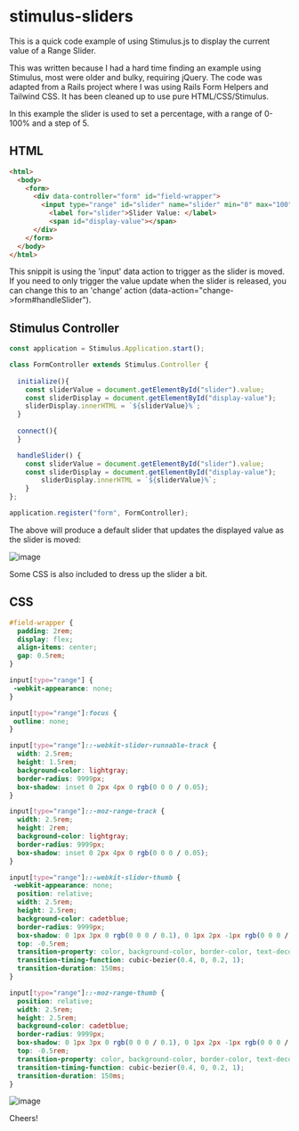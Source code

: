 # stimulus-sliders

This is a quick code example of using Stimulus.js to display the current value of a Range Slider.

This was written because I had a hard time finding an example using Stimulus, most were older and bulky, requiring jQuery. The code was adapted from a Rails project where I was using Rails Form Helpers and Tailwind CSS. It has been cleaned up to use pure HTML/CSS/Stimulus.

In this example the slider is used to set a percentage, with a range of 0-100% and a step of 5.

## HTML

```html
<html>
  <body>
    <form>
      <div data-controller="form" id="field-wrapper">
        <input type="range" id="slider" name="slider" min="0" max="100" step="5" data-action="input->form#handleSlider">
          <label for="slider">Slider Value: </label>
          <span id="display-value"></span>
      </div>
    </form>
  </body>
</html>
```

This snippit is using the 'input' data action to trigger as the slider is moved. If you need to only trigger the value update when the slider is released, you can change this to an 'change' action (data-action="change->form#handleSlider").

## Stimulus Controller

```javascript
const application = Stimulus.Application.start();

class FormController extends Stimulus.Controller {
  
  initialize(){
    const sliderValue = document.getElementById("slider").value;
    const sliderDisplay = document.getElementById("display-value");
    sliderDisplay.innerHTML = `${sliderValue}%`;
  }
  
  connect(){
  }

  handleSlider() {
    const sliderValue = document.getElementById("slider").value;
    const sliderDisplay = document.getElementById("display-value");
        sliderDisplay.innerHTML = `${sliderValue}%`;
    }
};

application.register("form", FormController);
```

The above will produce a default slider that updates the displayed value as the slider is moved:

![image](https://user-images.githubusercontent.com/61164345/174849358-4c0524a5-493f-4f0c-bdad-141c689729cc.png)

Some CSS is also included to dress up the slider a bit.

## CSS

```css
#field-wrapper {
  padding: 2rem;
  display: flex;
  align-items: center;
  gap: 0.5rem;
}

input[type="range"] {
 -webkit-appearance: none;
}

input[type="range"]:focus {
 outline: none;
}

input[type="range"]::-webkit-slider-runnable-track {
  width: 2.5rem;
  height: 1.5rem;
  background-color: lightgray;
  border-radius: 9999px;
  box-shadow: inset 0 2px 4px 0 rgb(0 0 0 / 0.05);
}

input[type="range"]::-moz-range-track {
  width: 2.5rem;
  height: 2rem;
  background-color: lightgray;
  border-radius: 9999px;
  box-shadow: inset 0 2px 4px 0 rgb(0 0 0 / 0.05);
}

input[type="range"]::-webkit-slider-thumb {
 -webkit-appearance: none;
  position: relative;
  width: 2.5rem;
  height: 2.5rem;
  background-color: cadetblue;
  border-radius: 9999px;
  box-shadow: 0 1px 3px 0 rgb(0 0 0 / 0.1), 0 1px 2px -1px rgb(0 0 0 / 0.1);
  top: -0.5rem;
  transition-property: color, background-color, border-color, text-decoration-color, fill, stroke, opacity, box-shadow, transform, filter, backdrop-filter;
  transition-timing-function: cubic-bezier(0.4, 0, 0.2, 1);
  transition-duration: 150ms;
}

input[type="range"]::-moz-range-thumb {
  position: relative;
  width: 2.5rem;
  height: 2.5rem;
  background-color: cadetblue;
  border-radius: 9999px;
  box-shadow: 0 1px 3px 0 rgb(0 0 0 / 0.1), 0 1px 2px -1px rgb(0 0 0 / 0.1);
  top: -0.5rem;
  transition-property: color, background-color, border-color, text-decoration-color, fill, stroke, opacity, box-shadow, transform, filter, backdrop-filter;
  transition-timing-function: cubic-bezier(0.4, 0, 0.2, 1);
  transition-duration: 150ms;
}
```

![image](https://user-images.githubusercontent.com/61164345/174849703-d5515c22-dbfa-4c4a-ae25-e1bb491ce5aa.png)

Cheers!


